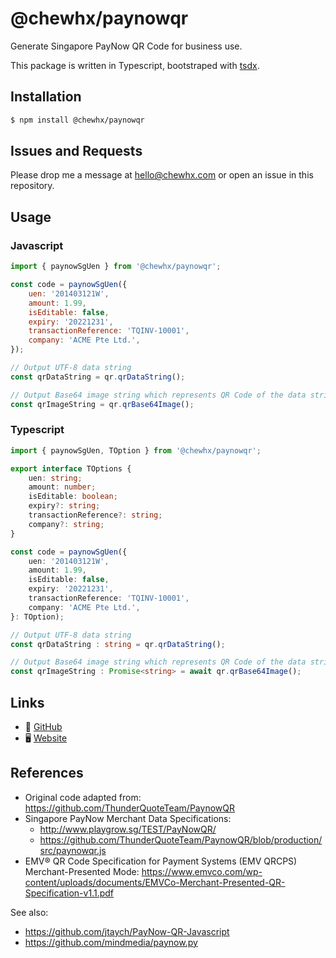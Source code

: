 # @chewhx/paynowqr

Generate Singapore PayNow QR Code for business use.

This package is written in Typescript, bootstraped with [tsdx](https://tsdx.io/).

## Installation

```bash
$ npm install @chewhx/paynowqr
```

## Issues and Requests

Please drop me a message at hello@chewhx.com or open an issue in this repository.

## Usage

### Javascript

```javascript
import { paynowSgUen } from '@chewhx/paynowqr';

const code = paynowSgUen({
	uen: '201403121W',
	amount: 1.99,
	isEditable: false,
	expiry: '20221231',
	transactionReference: 'TQINV-10001',
	company: 'ACME Pte Ltd.',
});

// Output UTF-8 data string
const qrDataString = qr.qrDataString();

// Output Base64 image string which represents QR Code of the data string
const qrImageString = qr.qrBase64Image();
```

### Typescript

```typescript
import { paynowSgUen, TOption } from '@chewhx/paynowqr';

export interface TOptions {
	uen: string;
	amount: number;
	isEditable: boolean;
	expiry?: string;
	transactionReference?: string;
	company?: string;
}

const code = paynowSgUen({
	uen: '201403121W',
	amount: 1.99,
	isEditable: false,
	expiry: '20221231',
	transactionReference: 'TQINV-10001',
	company: 'ACME Pte Ltd.',
}: TOption);

// Output UTF-8 data string
const qrDataString : string = qr.qrDataString();

// Output Base64 image string which represents QR Code of the data string
const qrImageString : Promise<string> = await qr.qrBase64Image();
```

## Links

- 🐙 [GitHub](https://github.com/chewhx)
- 🖥️ [Website](https://www.chewhx.com)

## References

- Original code adapted from: https://github.com/ThunderQuoteTeam/PaynowQR
- Singapore PayNow Merchant Data Specifications:
  - http://www.playgrow.sg/TEST/PayNowQR/
  - https://github.com/ThunderQuoteTeam/PaynowQR/blob/production/src/paynowqr.js
- EMV® QR Code Specification for Payment Systems (EMV QRCPS) Merchant-Presented Mode: https://www.emvco.com/wp-content/uploads/documents/EMVCo-Merchant-Presented-QR-Specification-v1.1.pdf

See also:

- https://github.com/jtaych/PayNow-QR-Javascript
- https://github.com/mindmedia/paynow.py
